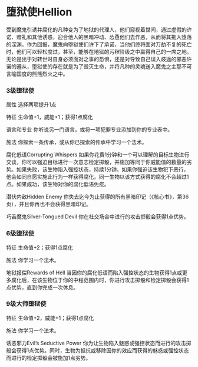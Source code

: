 # 堕狱使Hellion 

受到魔鬼引诱并腐化的凡种变为了地狱的代理人，他们窥视着世间，通过虚假的许诺、赠礼和其他诱惑，迎合他人的黑暗冲动、怂恿他们去作恶，从而将其拖入堕落的深渊。作为回报，魔鬼向堕狱使们许下了承诺，当他们终将面对万劫不复的死亡时，他们可以轻松度过，甚至，能够在地狱的污秽阶级之中赢得自己的一席之地。无论是出于对转世时自身必须面对之事的恐惧，还是对导致自己误入歧途的邪恶许诺的遵从，堕狱使的存在就是为了毁灭生命，并将凡种的灵魂送入魔鬼之主那不可言喻国度的熊熊烈火之中。

### 3级堕狱使 

属性 选择两项提升1点  

特征 生命值+1，威能+1；获得1点腐化  

语言和专业 你听说另一门语言，或将一项犯罪专业添加到你的专业表中。  

施法 你探索一条传承，或从你已探索的传承中学习一个法术。  

腐化低语Corrupting Whispers
如果你花费1分钟和一个可以理解的目标生物进行交谈，你可以强迫目标进行一次意志检定掷骰，并施加等同于你威能值的数量的劣势。如果失败，该生物陷入强控状态，持续1分钟。如果你强迫该生物犯下恶行，他会如同自愿实施此行为一样获得腐化。同一生物以该方式获得的腐化不会超过1点。如果成功，该生物对你的腐化低语免疫。  

潜伏内敌Hidden Enemy
你失去迄今为止获得的所有黑暗印记（《核心书》，第36页），并且你再也不会获得黑暗印记。  

巧舌魔鬼Silver-Tongued Devil 你在社交场合中进行的攻击掷骰会获得1点优势。

### 6级堕狱使 

特征 生命值+2；获得1点腐化  

施法 你学习一个法术。  

地狱报偿Rewards of Hell
当因你的腐化低语而陷入强控状态的生物获得1点或更多腐化后，在该生物位于你的中程范围内时，你进行攻击掷骰和检定掷骰会获得1点优势，直到你完成一次休息。

### 9级大师堕狱使 

特征 生命值+2，威能+1；获得1点腐化  

施法 你学习一个法术。  

诱恶邪力Evil’s Seductive Power
你为让生物陷入魅惑或强控状态而进行的攻击掷骰会获得1点优势。同时，生物为抵抗或移除因你的效应而获得的魅惑或强控状态而进行的检定掷骰会被施加1点劣势。
